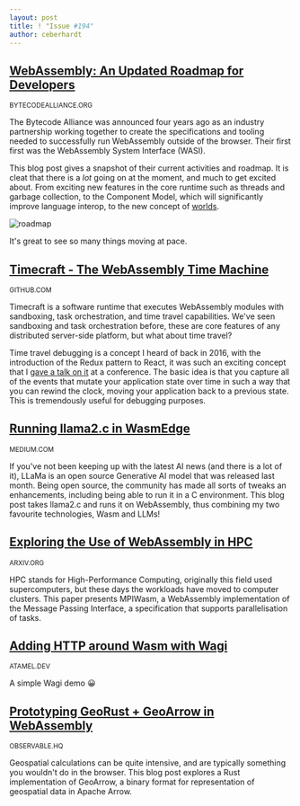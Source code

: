 ```yaml
---
layout: post
title: ! "Issue #194"
author: ceberhardt
---
```



## [WebAssembly: An Updated Roadmap for Developers](https://bytecodealliance.org/articles/webassembly-the-updated-roadmap-for-developers)

<small>BYTECODEALLIANCE.ORG</small>

The Bytecode Alliance was announced four years ago as an industry partnership working together to create the specifications and tooling needed to successfully run WebAssembly outside of the browser. Their first first was the WebAssembly System Interface (WASI).

This blog post gives a snapshot of their current activities and roadmap. It is cleat that there is a _lot_ going on at the moment, and much to get excited about. From exciting new features in the core runtime such as threads and garbage collection, to the Component Model, which will significantly improve language interop, to the new concept of [worlds](https://github.com/WebAssembly/component-model/blob/main/design/mvp/WIT.md#wit-worlds).

![roadmap](https://wasmweekly.news/img/194.png)

It's great to see so many things moving at pace.

## [Timecraft - The WebAssembly Time Machine](https://github.com/stealthrocket/timecraft)

<small>GITHUB.COM</small>

Timecraft is a software runtime that executes WebAssembly modules with sandboxing, task orchestration, and time travel capabilities. We've seen sandboxing and task orchestration before, these are core features of any distributed server-side platform, but what about time travel?

Time travel debugging is a concept I heard of back in 2016, with the introduction of the Redux pattern to React, it was such an exciting concept that I [gave a talk on it](https://www.youtube.com/watch?v=BOZCmzHnDmc) at a conference. The basic idea is that you capture all of the events that mutate your application state over time in such a way that you can rewind the clock, moving your application back to a previous state. This is tremendously useful for debugging purposes.

## [Running llama2.c in WasmEdge](https://medium.com/@michaelyuan_88928/running-llama2-c-in-wasmedge-15291795c470)

<small>MEDIUM.COM</small>

If you've not been keeping up with the latest AI news (and there is a lot of it), LLaMa is an open source Generative AI model that was released last month. Being open source, the community has made all sorts of tweaks an enhancements, including being able to run it in a C environment. This blog post takes llama2.c and runs it on WebAssembly, thus combining my two favourite technologies, Wasm and LLMs!

## [Exploring the Use of WebAssembly in HPC](https://arxiv.org/pdf/2301.03982.pdf)

<small>ARXIV.ORG</small>

HPC stands for High-Performance Computing, originally this field used supercomputers, but these days the workloads have moved to computer clusters. This paper presents MPIWasm, a WebAssembly implementation of the Message Passing Interface, a specification that supports parallelisation of tasks.

## [Adding HTTP around Wasm with Wagi](https://atamel.dev/posts/2023/07-18_add_http_around_wasm_with_wagi/)

<small>ATAMEL.DEV</small>

A simple Wagi demo 😀

## [Prototyping GeoRust + GeoArrow in WebAssembly](https://observablehq.com/@kylebarron/prototyping-georust-geoarrow-in-webassembly)

<small>OBSERVABLE.HQ</small>

Geospatial calculations can be quite intensive, and are typically something you wouldn't do in the browser. This blog post explores a Rust implementation of GeoArrow, a binary format for representation of geospatial data in Apache Arrow.